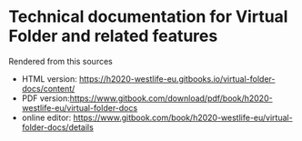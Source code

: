 # Technical documentation for Virtual Folder and related features
Rendered from this sources
* HTML version: https://h2020-westlife-eu.gitbooks.io/virtual-folder-docs/content/
* PDF version:https://www.gitbook.com/download/pdf/book/h2020-westlife-eu/virtual-folder-docs
* online editor: https://www.gitbook.com/book/h2020-westlife-eu/virtual-folder-docs/details







